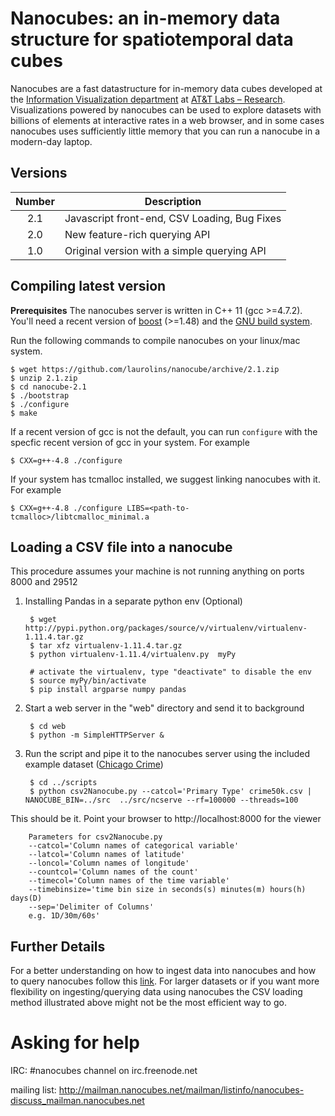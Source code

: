 # Nanocubes: an in-memory data structure for spatiotemporal data cubes

Nanocubes are a fast datastructure for in-memory data cubes developed
at the
[Information Visualization department](http://www.research.att.com/infovis)
at [AT&T Labs – Research](http://www.research.att.com). Visualizations
powered by nanocubes can be used to explore datasets with billions of
elements at interactive rates in a web browser, and in some cases nanocubes
uses sufficiently little memory that you can run a nanocube in a
modern-day laptop.

## Versions

| Number | Description |
|:------:|-------------|
| 2.1 | Javascript front-end, CSV Loading, Bug Fixes  |
| 2.0 | New feature-rich querying API                  |
| 1.0 | Original version with a simple querying API   |

## Compiling latest version

**Prerequisites** The nanocubes server is written in C++ 11 (gcc >=4.7.2). You'll need a
recent version of [boost](http://www.boost.org) (>=1.48) and the
[GNU build system](http://www.gnu.org/software/autoconf/).

Run the following commands to compile nanocubes on your linux/mac system.

    $ wget https://github.com/laurolins/nanocube/archive/2.1.zip
    $ unzip 2.1.zip
    $ cd nanocube-2.1
    $ ./bootstrap
    $ ./configure
    $ make

If a recent version of gcc is not the default, you can run `configure`
with the specfic recent version of gcc in your system. For example

    $ CXX=g++-4.8 ./configure

If your system has tcmalloc installed, we suggest linking nanocubes with it.
For example

    $ CXX=g++-4.8 ./configure LIBS=<path-to-tcmalloc>/libtcmalloc_minimal.a

## Loading a CSV file into a nanocube

This procedure assumes your machine is not running anything on ports
8000 and 29512

1. Installing Pandas in a separate python env (Optional)

        $ wget http://pypi.python.org/packages/source/v/virtualenv/virtualenv-1.11.4.tar.gz
        $ tar xfz virtualenv-1.11.4.tar.gz
        $ python virtualenv-1.11.4/virtualenv.py  myPy
        
        # activate the virtualenv, type "deactivate" to disable the env
        $ source myPy/bin/activate
        $ pip install argparse numpy pandas

2. Start a web server in the "web" directory and send it to background

        $ cd web
        $ python -m SimpleHTTPServer &

3. Run the script and pipe it to the nanocubes server using the
   included example dataset
   ([Chicago Crime](https://data.cityofchicago.org/Public-Safety/Crimes-2001-to-present/ijzp-q8t2))

        $ cd ../scripts
        $ python csv2Nanocube.py --catcol='Primary Type' crime50k.csv | NANOCUBE_BIN=../src  ../src/ncserve --rf=100000 --threads=100

This should be it. Point your browser to http://localhost:8000 for the
viewer

        Parameters for csv2Nanocube.py
        --catcol='Column names of categorical variable'
        --latcol='Column names of latitude'
        --loncol='Column names of longitude'
        --countcol='Column names of the count'
        --timecol='Column names of the time variable'
        --timebinsize='time bin size in seconds(s) minutes(m) hours(h) days(D)
        --sep='Delimiter of Columns'
        e.g. 1D/30m/60s'


## Further Details

For a better understanding on how to ingest data into nanocubes and
how to query nanocubes follow this
[link](https://github.com/laurolins/nanocube/wiki). For larger
datasets or if you want more flexibility on ingesting/querying data
using nanocubes the CSV loading method illustrated above might not be
the most efficient way to go.

# Asking for help

IRC: #nanocubes channel on irc.freenode.net

mailing list: http://mailman.nanocubes.net/mailman/listinfo/nanocubes-discuss_mailman.nanocubes.net
